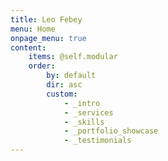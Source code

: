```yaml
---
title: Leo Febey
menu: Home
onpage_menu: true
content:
    items: @self.modular
    order:
        by: default
        dir: asc
        custom:
            - _intro
            - _services
            - _skills
            - _portfolio_showcase
            - _testimonials
---
```

